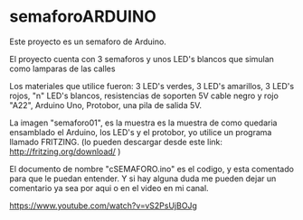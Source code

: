 # semaforoARDUINO
Este proyecto es un semaforo de Arduino.

El proyecto cuenta con 3 semaforos y unos LED's blancos que simulan como lamparas de las calles

Los materiales que utilice fueron: 
3 LED's verdes, 3 LED's amarillos, 3 LED's rojos, "n" LED's blancos, resistencias de soporten 5V
cable negro y rojo "A22", Arduino Uno, Protobor, una pila de salida 5V. 

La imagen "semaforo01", es la muestra es la muestra de como quedaria ensamblado el Arduino, los LED's
y el protobor, yo utilice un programa llamado FRITZING. (lo pueden descargar desde este link: http://fritzing.org/download/ )

El documento de nombre "cSEMAFORO.ino" es el codigo, y esta comentado para que le puedan entender. Y si hay alguna duda me pueden dejar un comentario ya sea por aqui o en el video en mi canal. 

https://www.youtube.com/watch?v=vS2PsUjBOJg
